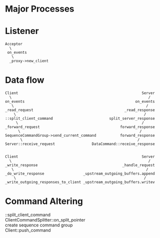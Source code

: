 Major Processes
===============

Listener
========

```
Acceptor
  \
 on_events
   \
  _proxy->new_client
```

Data flow
=========

```
Client                                                         Server
  \                                                               /
on_events                                                   on_events
   \                                                             /
_read_request                                          _read_response
    \                                                           /
::split_client_command                          split_server_response
     \                                                         /
_forward_request                                     forward_response
      \                                                       /
SequenceCommandGroup->send_current_command           forward_response
       \                                                     /
Server::receive_request                 DataCommand::receive_response


Client                                                         Server
  \                                                               /
_write_response                                       _handle_request
   \                                                             /
_do_write_response                  _upstream_outgoing_buffers.append
    \                                                           /
_write_outgoing_responses_to_client _upstream_outgoing_buffers.writev
```

Command Altering
================
::split_client_command
  \
ClientCommandSplitter::on_split_pointer
   \
create sequence command group
    \
Client::push_command    